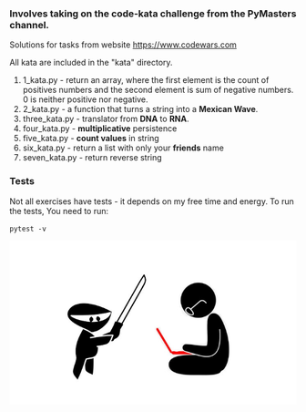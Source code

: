 ### Involves taking on the code-kata challenge from the PyMasters channel. 
Solutions for tasks from website https://www.codewars.com

All kata are included in the "kata" directory.

1. 1_kata.py - return an array, where the first element is the count of positives numbers and the second element is sum of negative numbers. 0 is neither positive nor negative.
2. 2_kata.py -  a function that turns a string into a **Mexican Wave**.
3. three_kata.py - translator from **DNA** to **RNA**.
4. four_kata.py - **multiplicative** persistence
5. five_kata.py - **count values** in string
6. six_kata.py - return a list with only your **friends** name
7. seven_kata.py - return reverse string

### Tests
Not all exercises have tests - it depends on my free time and energy.
To run the tests, You need to run:
```shell
pytest -v
```

![code kata](static/code_kata.jpg)
